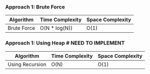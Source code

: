 ### Approach 1: Brute Force

| Algorithm              | Time Complexity          | Space Complexity  |
|----------------------- | ------------------------ | ----------------- |
| Brute Force            | O(N * log(N))            | O(1)              |

### Approach 1: Using Heap # NEED TO IMPLEMENT

| Algorithm              | Time Complexity          | Space Complexity  |
|----------------------- | ------------------------ | ----------------- |
| Using Recursion        | O(N)                     | O(1)              |


